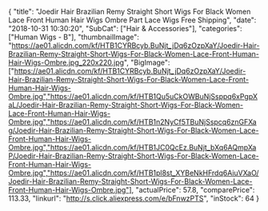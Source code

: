 {
	"title": "Joedir Hair Brazilian Remy Straight Short Wigs For Black Women Lace Front Human Hair Wigs Ombre Part Lace Wigs Free Shipping",
	"date": "2018-10-31 10:30:20",
	"SubCat": ["Hair & Accessories"],
	"categories": ["Human Wigs - B"],
	"thumbnailImage": "https://ae01.alicdn.com/kf/HTB1CYRBcyb.BuNjt_jDq6zOzpXaY/Joedir-Hair-Brazilian-Remy-Straight-Short-Wigs-For-Black-Women-Lace-Front-Human-Hair-Wigs-Ombre.jpg_220x220.jpg",
	"BigImage": ["https://ae01.alicdn.com/kf/HTB1CYRBcyb.BuNjt_jDq6zOzpXaY/Joedir-Hair-Brazilian-Remy-Straight-Short-Wigs-For-Black-Women-Lace-Front-Human-Hair-Wigs-Ombre.jpg","https://ae01.alicdn.com/kf/HTB1Qu5uCkOWBuNjSsppq6xPgpXaL/Joedir-Hair-Brazilian-Remy-Straight-Short-Wigs-For-Black-Women-Lace-Front-Human-Hair-Wigs-Ombre.jpg","https://ae01.alicdn.com/kf/HTB1n2NyCf5TBuNjSspcq6znGFXag/Joedir-Hair-Brazilian-Remy-Straight-Short-Wigs-For-Black-Women-Lace-Front-Human-Hair-Wigs-Ombre.jpg","https://ae01.alicdn.com/kf/HTB1JC0QcEz.BuNjt_bXq6AQmpXaP/Joedir-Hair-Brazilian-Remy-Straight-Short-Wigs-For-Black-Women-Lace-Front-Human-Hair-Wigs-Ombre.jpg","https://ae01.alicdn.com/kf/HTB1pl8st_XYBeNkHFrdq6AiuVXaO/Joedir-Hair-Brazilian-Remy-Straight-Short-Wigs-For-Black-Women-Lace-Front-Human-Hair-Wigs-Ombre.jpg"],
	"actualPrice": 57.8,
	"comparePrice": 113.33,
	"linkurl": "http://s.click.aliexpress.com/e/bFnwzPTS",
	"inStock": 64
}
